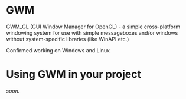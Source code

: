 # GWM
GWM_GL (GUI Window Manager for OpenGL) - a simple cross-platform windowing system for use with simple messageboxes and/or windows without system-specific libraries (like WinAPI etc.) 

Confirmed working on Windows and Linux

# Using GWM in your project
_soon._

